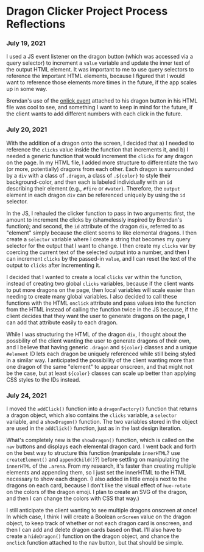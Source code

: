 # Dragon Clicker Project Process Reflections

### July 19, 2021
I used a JS event listener on the dragon button (which was accessed via a query selector) to increment a `value` variable and update the inner text of the output HTML element. It was important to me to use query selectors to reference the important HTML elements, because I figured that I would want to reference those elements more times in the future, if the app scales up in some way.

Brendan's use of the [onlick event](https://www.w3schools.com/jsref/event_onclick.asp) attached to his dragon button in his HTML file was cool to see, and something I want to keep in mind for the future, if the client wants to add different numbers with each click in the future.

### July 20, 2021
With the addition of a dragon onto the screen, I decided that a) I needed to reference the `clicks` value inside the function that increments it, and b) I needed a generic function that would increment the `clicks` for any dragon on the page. In my HTML file, I added more structure to differentiate the two (or more, potentially) dragons from each other. Each dragon is surrounded by a `div` with a class of `.dragon`, a class of `.${color}` to style their background-color, and then each is labeled individually with an `id` describing their element (e.g., `#fire` or `#water`). Therefore, the `output` element in each dragon `div` can be referenced uniquely by using the `id` selector.

In the JS, I rehauled the clicker function to pass in two arguments: first, the amount to increment the clicks by (shamelessly inspired by Brendan's function); and second, the `id` attribute of the dragon `div`, referred to as "element" simply because the client seems to like elemental dragons. I then create a `selector` variable where I create a string that becomes my query selector for the output that I want to change. I then create my `clicks` var by coercing the current text of the selected output into a number, and then I can increment `clicks` by the passed-in `value`, and I can reset the text of the output to `clicks` after incrementing it.

I decided that I wanted to create a local `clicks` var within the function, instead of creating two global `clicks` variables, because if the client wants to put more dragons on the page, then local variables will scale easier than needing to create many global variables. I also decided to call these functions with the HTML `onclick` attribute and pass values into the function from the HTML instead of calling the function twice in the JS because, if the client decides that they want the user to generate dragons on the page, I can add that attribute easily to each dragon.

While I was structuring the HTML of the dragon `div`, I thought about the possbility of the client wanting the user to generate dragons of their own, and I believe that having generic `.dragon` and `${color}` classes and a unique `#element` ID lets each dragon be uniquely referenced while still being styled in a similar way. I anticipated the possibility of the client wanting more than one dragon of the same "element" to appear onscreen, and that might not be the case, but at least `${color}` classes can scale up better than applying CSS styles to the IDs instead.

### July 24, 2021
I moved the `addClick()` function into a `dragonFactory()` function that returns a dragon object, which also contains the `clicks` variable, a `selector` variable, and a `showDragon()` function. The two variables stored in the object are used in the `addClick()` function, just as in the last design iteration.

What's completely new is the `showDragon()` function, which is called on the `nav` buttons and displays each elemental dragon card. I went back and forth on the best way to structure this function (manipulate `innerHTML`? use `createElement()` and `appendChild()`?) before settling on manipulating the `innerHTML` of the `.arena`. From my research, it's faster than creating multiple elements and appending them, so I just set the innerHTML to the HTML necessary to show each dragon. (I also added in little emojis next to the dragons on each card, because I don't like the visual effect of `hue-rotate` on the colors of the dragon emoji. I plan to create an SVG of the dragon, and then I can change the colors with CSS that way.)

I still anticipate the client wanting to see multiple dragons onscreen at once! In which case, I think I will create a Boolean `onScreen` value on the dragon object, to keep track of whether or not each dragon card is onscreen, and then I can add and delete dragon cards based on that. I'll also have to create a `hideDragon()` function on the dragon object, and chance the `onclick` function attached to the nav button, but that should be simple.